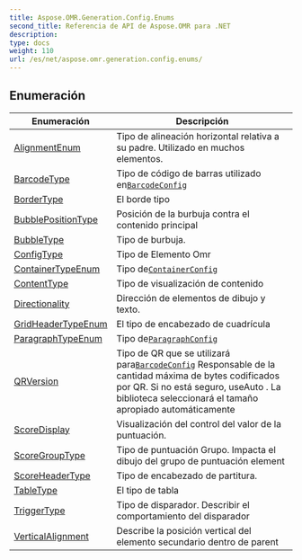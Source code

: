 ```yaml
---
title: Aspose.OMR.Generation.Config.Enums
second_title: Referencia de API de Aspose.OMR para .NET
description: 
type: docs
weight: 110
url: /es/net/aspose.omr.generation.config.enums/
---
```



## Enumeración

| Enumeración | Descripción |
| --- | --- |
| [AlignmentEnum](./alignmentenum/) | Tipo de alineación horizontal relativa a su padre. Utilizado en muchos elementos. |
| [BarcodeType](./barcodetype/) | Tipo de código de barras utilizado en[`BarcodeConfig`](../aspose.omr.generation.config.elements/barcodeconfig/) |
| [BorderType](./bordertype/) | El borde tipo |
| [BubblePositionType](./bubblepositiontype/) | Posición de la burbuja contra el contenido principal |
| [BubbleType](./bubbletype/) | Tipo de burbuja. |
| [ConfigType](./configtype/) | Tipo de Elemento Omr |
| [ContainerTypeEnum](./containertypeenum/) | Tipo de[`ContainerConfig`](../aspose.omr.generation.config.elements.parents/containerconfig/) |
| [ContentType](./contenttype/) | Tipo de visualización de contenido |
| [Directionality](./directionality/) | Dirección de elementos de dibujo y texto. |
| [GridHeaderTypeEnum](./gridheadertypeenum/) | El tipo de encabezado de cuadrícula |
| [ParagraphTypeEnum](./paragraphtypeenum/) | Tipo de[`ParagraphConfig`](../aspose.omr.generation.config.elements.parents/paragraphconfig/) |
| [QRVersion](./qrversion/) | Tipo de QR que se utilizará para[`BarcodeConfig`](../aspose.omr.generation.config.elements/barcodeconfig/) Responsable de la cantidad máxima de bytes codificados por QR. Si no está seguro, useAuto . La biblioteca seleccionará el tamaño apropiado automáticamente |
| [ScoreDisplay](./scoredisplay/) | Visualización del control del valor de la puntuación. |
| [ScoreGroupType](./scoregrouptype/) | Tipo de puntuación Grupo. Impacta el dibujo del grupo de puntuación element |
| [ScoreHeaderType](./scoreheadertype/) | Tipo de encabezado de partitura. |
| [TableType](./tabletype/) | El tipo de tabla |
| [TriggerType](./triggertype/) | Tipo de disparador. Describir el comportamiento del disparador |
| [VerticalAlignment](./verticalalignment/) | Describe la posición vertical del elemento secundario dentro de parent |


